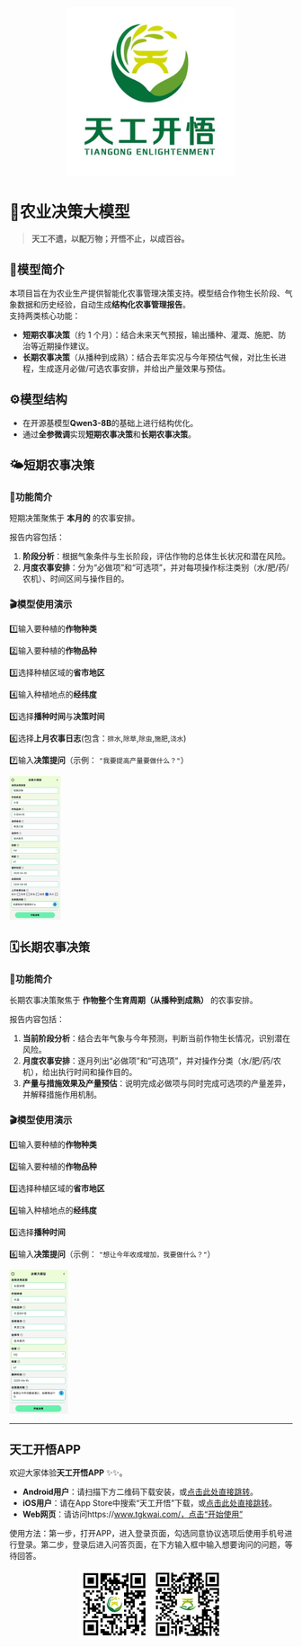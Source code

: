 <div align="center">
<img src="./assets/logo.jpg"width="300em" ></img> 
</div>

# 🌾农业决策大模型

> **天工不遗，以配万物；开悟不止，以成百谷。**

## 🤖模型简介

本项目旨在为农业生产提供智能化农事管理决策支持。模型结合作物生长阶段、气象数据和历史经验，自动生成**结构化农事管理报告**。  
支持两类核心功能：  
- **短期农事决策**（约 1 个月）：结合未来天气预报，输出播种、灌溉、施肥、防治等近期操作建议。  
- **长期农事决策**（从播种到成熟）：结合去年实况与今年预估气候，对比生长进程，生成逐月必做/可选农事安排，并给出产量效果与预估。  

## ⚙️模型结构
- 在开源基模型**Qwen3-8B**的基础上进行结构优化。
- 通过**全参微调**实现**短期农事决策**和**长期农事决策**。

## 🌤短期农事决策

### 📘功能简介
短期决策聚焦于 **本月的** 的农事安排。    

报告内容包括：
1. **阶段分析**：根据气象条件与生长阶段，评估作物的总体生长状况和潜在风险。  
2. **月度农事安排**：分为“必做项”和“可选项”，并对每项操作标注类别（水/肥/药/农机）、时间区间与操作目的。  


### 🎬模型使用演示

1️⃣输入要种植的**作物种类**

2️⃣输入要种植的**作物品种**

3️⃣选择种植区域的**省市地区**

4️⃣输入种植地点的**经纬度**

5️⃣选择**播种时间**与**决策时间**

6️⃣选择**上月农事日志**(包含：`排水`,`除草`,`除虫`,`施肥`,`浇水`)

7️⃣输入**决策提问**（示例： `"我要提高产量要做什么？"`）

<img src="./assets/short.jpg" style="zoom:25%;" />

## 🗓️长期农事决策

### 📘功能简介
长期农事决策聚焦于 **作物整个生育周期（从播种到成熟）** 的农事安排。  

报告内容包括：
1. **当前阶段分析**：结合去年气象与今年预测，判断当前作物生长情况，识别潜在风险。  
2. **月度农事安排**：逐月列出“必做项”和“可选项”，并对操作分类（水/肥/药/农机），给出执行时间和操作目的。  
3. **产量与措施效果及产量预估**：说明完成必做项与同时完成可选项的产量差异，并解释措施作用机制。  


### 🎬模型使用演示

1️⃣输入要种植的**作物种类**

2️⃣输入要种植的**作物品种**

3️⃣选择种植区域的**省市地区**

4️⃣输入种植地点的**经纬度**

5️⃣选择**播种时间**

6️⃣输入**决策提问**（示例： `"想让今年收成增加，我要做什么？"`）

<img src="./assets/long.jpg" style="zoom:25%;" />

---

## 天工开悟APP

欢迎大家体验**天工开悟APP** :sparkles::sparkles:。

*   **Android用户**：请扫描下方二维码下载安装，或[点击此处直接跳转](https://www.tgkwai.com/download.html)。
*   **iOS用户**：请在App Store中搜索“天工开悟”下载，或[点击此处直接跳转](https://apps.apple.com/cn/app/%E5%A4%A9%E5%B7%A5%E5%BC%80%E6%82%9F/id6738081283)。
*   **Web网页**：请访问https://www.tgkwai.com/，点击“开始使用”

使用方法：第一步，打开APP，进入登录页面，勾选同意协议选项后使用手机号进行登录。第二步，登录后进入问答页面，在下方输入框中输入想要询问的问题，等待回答。

<div align="center"> <img src="./assets/web.jpg" width="25%" ></img> <img src="./assets/app.jpg" width="25%" ></img> </div>
